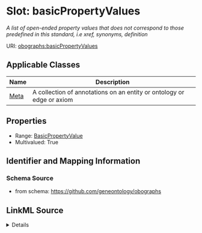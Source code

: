 # Slot: basicPropertyValues
_A list of open-ended property values that does not correspond to those predefined in this standard, i.e xref, synonyms, definition_


URI: [obographs:basicPropertyValues](https://github.com/geneontology/obographs/basicPropertyValues)



<!-- no inheritance hierarchy -->




## Applicable Classes

| Name | Description |
| --- | --- |
[Meta](Meta.md) | A collection of annotations on an entity or ontology or edge or axiom






## Properties

* Range: [BasicPropertyValue](BasicPropertyValue.md)
* Multivalued: True








## Identifier and Mapping Information







### Schema Source


* from schema: https://github.com/geneontology/obographs




## LinkML Source

<details>
```yaml
name: basicPropertyValues
description: A list of open-ended property values that does not correspond to those
  predefined in this standard, i.e xref, synonyms, definition
from_schema: https://github.com/geneontology/obographs
rank: 1000
multivalued: true
alias: basicPropertyValues
domain_of:
- Meta
range: BasicPropertyValue

```
</details>